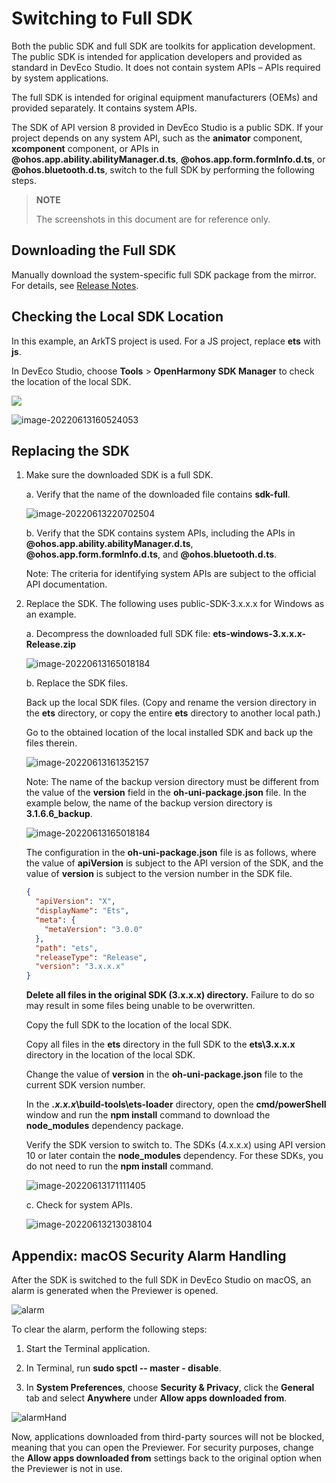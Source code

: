 # Switching to Full SDK

Both the public SDK and full SDK are toolkits for application development. <br>The public SDK is intended for application developers and provided as standard in DevEco Studio. It does not contain system APIs – APIs required by system applications.

The full SDK is intended for original equipment manufacturers (OEMs) and provided separately. It contains system APIs.

The SDK of API version 8 provided in DevEco Studio is a public SDK. If your project depends on any system API, such as the **animator** component, **xcomponent** component, or APIs in **@ohos.app.ability.abilityManager.d.ts**, **@ohos.app.form.formInfo.d.ts**, or **@ohos.bluetooth.d.ts**, switch to the full SDK by performing the following steps.

> **NOTE**
>
> The screenshots in this document are for reference only.

## Downloading the Full SDK

Manually download the system-specific full SDK package from the mirror. For details, see [Release Notes](../../release-notes/OpenHarmony-v3.2-beta2.md).

## Checking the Local SDK Location

In this example, an ArkTS project is used. For a JS project, replace **ets** with **js**.


In DevEco Studio, choose **Tools** > **OpenHarmony SDK Manager** to check the location of the local SDK.

![](figures/en-us_image_0000001655128939.png)

![image-20220613160524053](figures/en-us_image_0000001655128998.png)


## Replacing the SDK

1. Make sure the downloaded SDK is a full SDK.

   a. Verify that the name of the downloaded file contains **sdk-full**.

   ![image-20220613220702504](figures/en-us_image_0000001655129232.png)

   b. Verify that the SDK contains system APIs, including the APIs in **@ohos.app.ability.abilityManager.d.ts**, **@ohos.app.form.formInfo.d.ts**, and **@ohos.bluetooth.d.ts**.

   Note: The criteria for identifying system APIs are subject to the official API documentation.

   

2. Replace the SDK. The following uses public-SDK-3.x.x.x for Windows as an example.

    

   a. Decompress the downloaded full SDK file: **ets-windows-3.x.x.x-Release.zip**

   ![image-20220613165018184](figures/en-us_image_0000001655129264.png)

   b. Replace the SDK files.

   Back up the local SDK files. (Copy and rename the version directory in the **ets** directory, or copy the entire **ets** directory to another local path.)

   Go to the obtained location of the local installed SDK and back up the files therein.

   ![image-20220613161352157](figures/en-us_image_0000001655129041.png)

   Note: The name of the backup version directory must be different from the value of the **version** field in the **oh-uni-package.json** file. In the example below, the name of the backup version directory is **3.1.6.6_backup**.

   ![image-20220613165018184](figures/en-us_image_0000001655129398.png)

   The configuration in the **oh-uni-package.json** file is as follows, where the value of **apiVersion** is subject to the API version of the SDK, and the value of **version** is subject to the version number in the SDK file.

   ```json
   {
     "apiVersion": "X",
     "displayName": "Ets",
     "meta": {
       "metaVersion": "3.0.0"
     },
     "path": "ets",
     "releaseType": "Release",
     "version": "3.x.x.x"
   }
   ```
   

   **Delete all files in the original SDK (3.x.x.x) directory.** Failure to do so may result in some files being unable to be overwritten.

   

   Copy the full SDK to the location of the local SDK.

   Copy all files in the **ets** directory in the full SDK to the **ets\3.x.x.x** directory in the location of the local SDK.

   Change the value of **version** in the **oh-uni-package.json** file to the current SDK version number.

   In the ***.x.x.x*\build-tools\ets-loader** directory, open the **cmd/powerShell** window and run the **npm install** command to download the **node_modules** dependency package.

   Verify the SDK version to switch to. The SDKs (4.x.x.x) using API version 10 or later contain the **node_modules** dependency. For these SDKs, you do not need to run the **npm install** command.

   ![image-20220613171111405](figures/en-us_image_0000001655129333.png)

   

   c. Check for system APIs.

   ![image-20220613213038104](figures/en-us_image_0000001655129372.png)

## Appendix: macOS Security Alarm Handling

After the SDK is switched to the full SDK in DevEco Studio on macOS, an alarm is generated when the Previewer is opened.

![alarm](figures/alarm.png)

To clear the alarm, perform the following steps:

1. Start the Terminal application.

2. In Terminal, run **sudo spctl -- master - disable**.

3. In **System Preferences**, choose **Security & Privacy**, click the **General** tab and select **Anywhere** under **Allow apps downloaded from**.

![alarmHand](figures/alarmHand.png)

Now, applications downloaded from third-party sources will not be blocked, meaning that you can open the Previewer. For security purposes, change the **Allow apps downloaded from** settings back to the original option when the Previewer is not in use.
